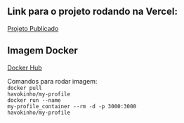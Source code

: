 ## Link para o projeto rodando na Vercel:

[Projeto Publicado](https://my-profile-zeta-seven.vercel.app/)

## Imagem Docker

[Docker Hub](https://hub.docker.com/repository/docker/havokinho/my-profile/general)

Comandos para rodar imagem:
<br>
<code>docker pull havokinho/my-profile</code>
<br>
<code>docker run --name my-profile_container --rm -d -p 3000:3000 havokinho/my-profile</code>
